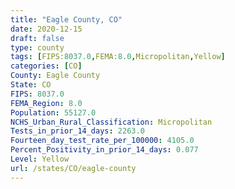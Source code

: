 ```yaml
---
title: "Eagle County, CO"
date: 2020-12-15
draft: false
type: county
tags: [FIPS:8037.0,FEMA:8.0,Micropolitan,Yellow]
categories: [CO]
County: Eagle County
State: CO
FIPS: 8037.0
FEMA_Region: 8.0
Population: 55127.0
NCHS_Urban_Rural_Classification: Micropolitan
Tests_in_prior_14_days: 2263.0
Fourteen_day_test_rate_per_100000: 4105.0
Percent_Positivity_in_prior_14_days: 0.077
Level: Yellow
url: /states/CO/eagle-county
---
```



